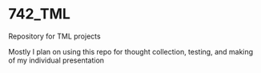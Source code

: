 # 742_TML
Repository for TML projects

Mostly I plan on using this repo for thought collection, testing, and making of my individual presentation
